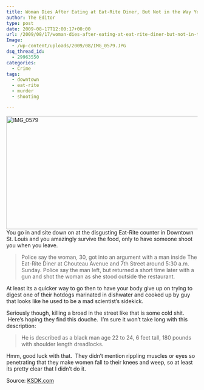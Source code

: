 ```yaml
---
title: Woman Dies After Eating at Eat-Rite Diner, But Not in the Way You Think
author: The Editor
type: post
date: 2009-08-17T12:00:17+00:00
url: /2009/08/17/woman-dies-after-eating-at-eat-rite-diner-but-not-in-the-way-you-think/
Image:
  - /wp-content/uploads/2009/08/IMG_0579.JPG
dsq_thread_id:
  - 29963550
categories:
  - Crime
tags:
  - downtown
  - eat-rite
  - murder
  - shooting

---
```

[<img class="alignright size-full wp-image-1414" title="IMG_0579" src="http://punchingkitty.com/wp-content/uploads/2009/08/IMG_0579.JPG" alt="IMG_0579" width="600" height="298" srcset="http://media.punchingkitty.com/wordpress/2009/08/IMG_0579.JPG 600w, http://media.punchingkitty.com/wordpress/2009/08/IMG_0579-300x149.jpg 300w" sizes="(max-width: 600px) 100vw, 600px" />][1]You go in and site down on at the disgusting Eat-Rite counter in Downtown St. Louis and you amazingly survive the food, only to have someone shoot you when you leave.

> Police say the woman, 30, got into an argument with a man inside The Eat-Rite Diner at Chouteau Avenue and 7th Street around 5:30 a.m. Sunday. Police say the man left, but returned a short time later with a gun and shot the woman as she stood outside the restaurant.

At least its a quicker way to go then to have your body give up on trying to digest one of their hotdogs marinated in dishwater and cooked up by guy that looks like he used to be a mad scientist&#8217;s sidekick.

Seriously though, killing a broad in the street like that is some cold shit.  Here&#8217;s hoping they find this douche.  I&#8217;m sure it won&#8217;t take long with this description:

> He is described as a black man age 22 to 24, 6 feet tall, 180 pounds with shoulder length dreadlocks.

Hmm, good luck with that.  They didn&#8217;t mention rippling muscles or eyes so penetrating that they make women fall to their knees and weep, so at least its pretty clear that I didn&#8217;t do it.

Source: [KSDK.com][2]

 [1]: http://punchingkitty.com/wp-content/uploads/2009/08/IMG_0579.JPG
 [2]: http://www.ksdk.com/news/local/story.aspx?storyid=182719